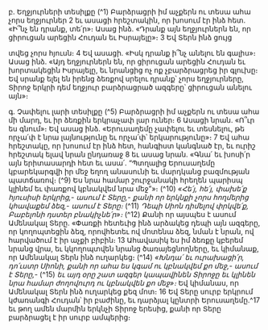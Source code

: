 
բ. Եղջյուրների տեսիլքը
(^1) Բարձրացրի իմ աչքերն ու տեսա ահա չորս եղջյուրներ 2 եւ ասացի հրեշտակին, որ խոսում էր ինձ հետ. «Ի՞նչ են
դրանք, տե՛ր»։ Ասաց ինձ. «Դրանք այն եղջյուրներն են, որ ցիրուցան արեցին Հուդան եւ Իսրայելը»։ 3 Եվ Տերն ինձ ցույց


տվեց չորս հյուսն։ 4 Եվ ասացի. «Իսկ դրանք ի՞նչ անելու են գալիս»։ Ասաց ինձ. «Այդ եղջյուրներն են, որ ցիրուցան
արեցին Հուդան եւ խորտակեցին Իսրայելը, եւ նրանցից ոչ ոք չբարձրացրեց իր գլուխը։ Եվ սրանք ելել են իրենց ձեռքով
սրելու դրանք՝ չորս եղջյուրները, Տիրոջ երկրի դեմ եղջյուր բարձրացրած ազգերը՝ ցիրուցան անելու այն»։

գ. Չափելու լարի տեսիլքը
(^5) Բարձրացրի իմ աչքերն ու տեսա ահա մի մարդ, եւ իր ձեռքին երկրաչափ լար ուներ։ 6 Ասացի նրան. «Ո՞ւր ես գնում»։
Եվ ասաց ինձ. «Երուսաղեմը չափելու եւ տեսնելու, թե որչա՛փ է նրա լայնությունը եւ որչա՛փ՝ երկարությունը»։ 7 Եվ ահա
հրեշտակը, որ խոսում էր ինձ հետ, հանգիստ կանգնած էր, եւ ուրիշ հրեշտակ ելավ նրան ընդառաջ 8 եւ ասաց նրան.
«Գնա՛ եւ խոսի՛ր այն երիտասարդի հետ եւ ասա՛. “Պտղալից Երուսաղեմը կբարեկարգվի իր մեջ եղող անասունի եւ
մարդկանց բազմության պատճառով։
(^9) Ես նրա համար շուրջանակի հրեղեն պարիսպ կլինեմ եւ փառքով կբնակվեմ նրա մեջ”»։
(^10) _«Հե՛յ, հե՛յ, փախե՛ք հյուսիսի երկրից,- ասում է Տերը,-
քանի որ երկնքի չորս հողմերից
կհավաքեմ ձեզ,- ասում է Տերը։_
(^11) _Դեպի Սիոն դիմելով փրկվե՛ք,
Բաբելոնի դստեր բնակիչնե՛ր»։_
(^12) Քանի որ այսպես է ասում Ամենակալ Տերը. «Փառքի հետեւից ինձ արձակեց դեպի այն ազգերը, որ կողոպտեցին
ձեզ, որովհետեւ ով մոտենա ձեզ, նման է նրան, ով հարվածում է իր աչքի բիբին։ 13 Ահավասիկ ես իմ ձեռքը կբերեմ նրանց
վրա, եւ կկողոպտվեն նրանց ծառայեցնողները, եւ կիմանաք, որ Ամենակալ Տերն ինձ ուղարկեց։
(^14) _«Խնդա՛ եւ ուրախացի՛ր, դո՛ւստր Սիոնի,
քանի որ ահա ես կգամ
ու կբնակվեմ քո մեջ,- ասում է Տերը,-_
(^15) _եւ այդ օրը շատ ազգեր կապավինեն Տիրոջը
եւ կլինեն նրա համար ժողովուրդ ու կբնակվեն քո մեջ»։_
Եվ կիմանաս, որ Ամենակալ Տերն ինձ ուղարկեց քեզ մոտ։ 16 Եվ Տերը սուրբ երկրում կժառանգի Հուդան՝ իր բաժինը,
եւ դարձյալ կընտրի Երուսաղեմը.^17 եւ թող ամեն մարմին երկնչի Տիրոջ երեսից, քանի որ Տերը բարձրացել է իր սուրբ
ամպերից։
